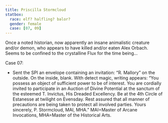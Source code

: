 ```yaml
---
title: Priscilla Stormcloud
statbox:
  race: elf? halfling? balor?
  gender: female
  case: [07, 09]
---
```


Once a noted historian, now apparently an insane animalistic creature and/or demon, who appears to have killed and/or eaten Alex Orbach. Seems to be confined to the crystalline Flux for the time being...

Case 07:
* Sent the SPI an envelope containing an invitation: “R. Mallory” on the outside. On the inside, blank. With detect magic, writing appears: “You possess an object of sufficient power to be of interest. You are cordially invited to participate in an Auction of Divine Potential at the sanctum of the esteemed T. Invictus, His Dreaded Excellency. Be at the 4th Circle of Estanesse at twilight on Evensday. Rest assured that all manner of precautions are being taken to protect all involved parties. Yours sincerely, P. Stormcloud, MAI, MHA.” MAI=Master of Arcane Invocations, MHA=Master of the Historical Arts.

